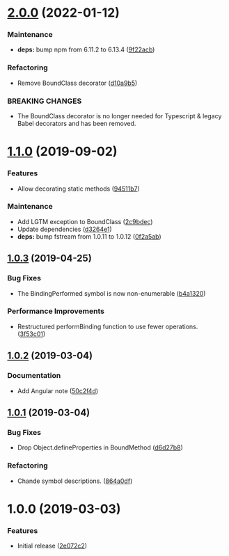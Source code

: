 # [2.0.0](https://github.com/Alorel/bound-decorator/compare/1.1.0...2.0.0) (2022-01-12)


### Maintenance

* **deps:** bump npm from 6.11.2 to 6.13.4 ([9f22acb](https://github.com/Alorel/bound-decorator/commit/9f22acbe3a6066c8a611bb7c8ea9eb44112c7669))


### Refactoring

* Remove BoundClass decorator ([d10a9b5](https://github.com/Alorel/bound-decorator/commit/d10a9b5d2e978b8dba84ad02bf9d22aab25c6072))


### BREAKING CHANGES

* The BoundClass decorator is no longer needed for Typescript & legacy Babel decorators and has been removed.

# [1.1.0](https://github.com/Alorel/bound-decorator/compare/1.0.3...1.1.0) (2019-09-02)


### Features

* Allow decorating static methods ([94511b7](https://github.com/Alorel/bound-decorator/commit/94511b7))


### Maintenance

* Add LGTM exception to BoundClass ([2c9bdec](https://github.com/Alorel/bound-decorator/commit/2c9bdec))
* Update dependencies ([d3264e1](https://github.com/Alorel/bound-decorator/commit/d3264e1))
* **deps:** bump fstream from 1.0.11 to 1.0.12 ([0f2a5ab](https://github.com/Alorel/bound-decorator/commit/0f2a5ab))

## [1.0.3](https://github.com/Alorel/bound-decorator/compare/1.0.2...1.0.3) (2019-04-25)


### Bug Fixes

* The BindingPerformed symbol is now non-enumerable ([b4a1320](https://github.com/Alorel/bound-decorator/commit/b4a1320))


### Performance Improvements

* Restructured performBinding function to use fewer operations. ([3f53c01](https://github.com/Alorel/bound-decorator/commit/3f53c01))

## [1.0.2](https://github.com/Alorel/bound-decorator/compare/1.0.1...1.0.2) (2019-03-04)


### Documentation

* Add Angular note ([50c2f4d](https://github.com/Alorel/bound-decorator/commit/50c2f4d))

## [1.0.1](https://github.com/Alorel/bound-decorator/compare/1.0.0...1.0.1) (2019-03-04)


### Bug Fixes

* Drop Object.defineProperties in BoundMethod ([d6d27b8](https://github.com/Alorel/bound-decorator/commit/d6d27b8))


### Refactoring

* Chande symbol descriptions. ([864a0df](https://github.com/Alorel/bound-decorator/commit/864a0df))

# 1.0.0 (2019-03-03)


### Features

* Initial release ([2e072c2](https://github.com/Alorel/bound-decorator/commit/2e072c2))
